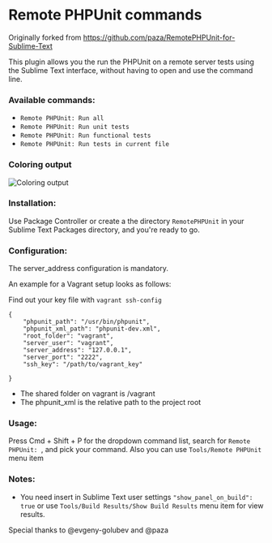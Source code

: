 Remote PHPUnit commands
=======================

Originally forked from https://github.com/paza/RemotePHPUnit-for-Sublime-Text


This plugin allows you the run the PHPUnit on a remote server tests using the Sublime Text interface, without having to open and use the command line.

### Available commands:

- `Remote PHPUnit: Run all`
- `Remote PHPUnit: Run unit tests`
- `Remote PHPUnit: Run functional tests`
- `Remote PHPUnit: Run tests in current file`

### Coloring output

![Coloring output](https://raw.github.com/m0nah/SimplePHPUnit-for-Sublime-Text/master/Screen%20Shot.png)

### Installation:
Use Package Controller or create a the directory `RemotePHPUnit` in your Sublime Text Packages directory, and you're ready to go.

### Configuration:

The server_address configuration is mandatory.

An example for a Vagrant setup looks as follows:

Find out your key file with `vagrant ssh-config`
```
{
	"phpunit_path": "/usr/bin/phpunit",
    "phpunit_xml_path": "phpunit-dev.xml",
    "root_folder": "vagrant",
    "server_user": "vagrant",
    "server_address": "127.0.0.1",
    "server_port": "2222",
    "ssh_key": "/path/to/vagrant_key"

}
```
* The shared folder on vagrant is /vagrant
* The phpunit_xml is the relative path to the project root

### Usage:
Press Cmd + Shift + P for the dropdown command list, search for `Remote PHPUnit: `, and pick your command. Also you can use `Tools/Remote PHPUnit` menu item

### Notes:
- You need insert in Sublime Text user settings `"show_panel_on_build": true` or use `Tools/Build Results/Show Build Results` menu item for view results.

Special thanks to @evgeny-golubev and @paza
